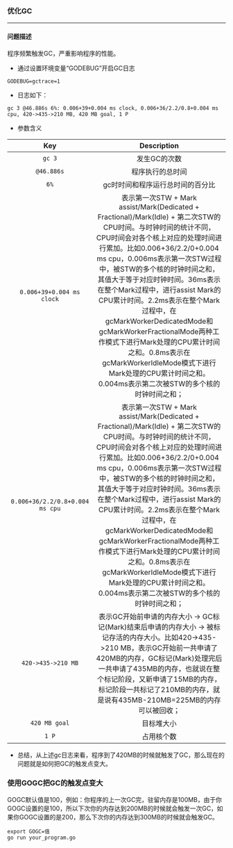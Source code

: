 ### 优化GC

---

#### 问题描述

程序频繁触发GC，严重影响程序的性能。

- 通过设置环境变量“GODEBUG”开启GC日志
```shell
GODEBUG=gctrace=1
```

- 日志如下：
```shell
gc 3 @46.886s 6%: 0.006+39+0.004 ms clock, 0.006+36/2.2/0.8+0.004 ms cpu, 420->435->210 MB, 420 MB goal, 1 P
```

- 参数含义

|     Key     |                         Description                          |
|:-----------:|:------------------------------------------------------------:|
|    `gc 3`    | 发生GC的次数 |
|  `@46.886s`   |             程序执行的总时间             |
|    `6%`     | gc时时间和程序运行总时间的百分比 |
| `0.006+39+0.004 ms clock` |表示第一次STW + Mark assist/Mark(Dedicated + Fractional)/Mark(Idle) + 第二次STW的CPU时间。与时钟时间的统计不同，CPU时间会对各个核上对应的处理时间进行累加。比如0.006+36/2.2/0+0.004 ms cpu，0.006ms表示第一次STW过程中，被STW的多个核的时钟时间之和，其值大于等于对应时钟时间。36ms表示在整个Mark过程中，进行assist Mark的CPU累计时间。2.2ms表示在整个Mark过程中，在gcMarkWorkerDedicatedMode和gcMarkWorkerFractionalMode两种工作模式下进行Mark处理的CPU累计时间之和。0.8ms表示在gcMarkWorkerIdleMode模式下进行Mark处理的CPU累计时间之和。0.004ms表示第二次被STW的多个核的时钟时间之和； |
| `0.006+36/2.2/0.8+0.004 ms cpu` | 表示第一次STW + Mark assist/Mark(Dedicated + Fractional)/Mark(Idle) + 第二次STW的CPU时间。与时钟时间的统计不同，CPU时间会对各个核上对应的处理时间进行累加。比如0.006+36/2.2/0+0.004 ms cpu，0.006ms表示第一次STW过程中，被STW的多个核的时钟时间之和，其值大于等于对应时钟时间。36ms表示在整个Mark过程中，进行assist Mark的CPU累计时间。2.2ms表示在整个Mark过程中，在gcMarkWorkerDedicatedMode和gcMarkWorkerFractionalMode两种工作模式下进行Mark处理的CPU累计时间之和。0.8ms表示在gcMarkWorkerIdleMode模式下进行Mark处理的CPU累计时间之和。0.004ms表示第二次被STW的多个核的时钟时间之和； |
| `420->435->210 MB` | 表示GC开始前申请的内存大小 -> GC标记(Mark)结束后申请的内存大小 -> 被标记存活的内存大小。比如420->435->210 MB，表示GC开始前一共申请了420MB的内存，GC标记(Mark)处理完后一共申请了435MB的内存，也就说在整个标记阶段，又新申请了15MB的内存，标记阶段一共标记了210MB的内存，就是说有435MB-210MB=225MB的内存可以被回收； |
| `420 MB goal`  |               目标堆大小               |
|   `1 P`    |                  占用核个数                  |


- 总结，从上述gc日志来看，程序到了420MB的时候就触发了GC，那么现在的问题就是如何把GC的触发点变大。

### 使用GOGC把GC的触发点变大
GOGC默认值是100，例如：你程序的上一次GC完，驻留内存是100MB，由于你GOGC设置的是100，所以下次你的内存达到200MB的时候就会触发一次GC，如果你GOGC设置的是200，那么下次你的内存达到300MB的时候就会触发GC。

```shell
export GOGC=值
go run your_program.go
```